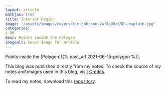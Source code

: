 ```yaml
---
layout: article
mathjax: true
title: Interior Region
image: "/assets/images/covers/tim-johnson-Vwf8q3RzBRE-unsplash.jpg"
categories:
- DM
desc: Points inside the Polygon. 
imagealt: Cover Image for article
---
```


Points inside the [Polygon]({% post_url 2021-06-15-polygon %}).

This blog was published directly from my notes.
To check the source of my notes and images used in this blog, visit <a href="/credits.html" target="_blank">Credits</a>.

To read my notes, download this <a href="https://github.com/bovem/CS" target="blank">repository</a>.
